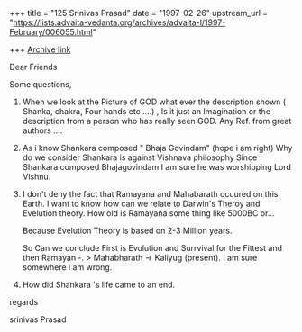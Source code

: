 +++
title = "125 Srinivas Prasad"
date = "1997-02-26"
upstream_url = "https://lists.advaita-vedanta.org/archives/advaita-l/1997-February/006055.html"

+++
[Archive link](https://lists.advaita-vedanta.org/archives/advaita-l/1997-February/006055.html)

 Dear Friends

   Some questions,

 1) When we look at the Picture of  GOD  what ever the description
    shown ( Shanka, chakra, Four hands etc ....) , Is it just an Imagination
    or the description from a person who has really seen  GOD.
    Any Ref. from great authors ....


2) As i know Shankara composed " Bhaja Govindam" (hope i am right)
   Why do we consider Shankara is against Vishnava philosophy
   Since Shankara composed Bhajagovindam I am sure he was worshipping
   Lord Vishnu.

3)  I don't deny the fact that Ramayana and Mahabarath ocuured on this
    Earth. I want to know how can we relate to Darwin's Theroy and
    Evelution theory. How old is Ramayana some thing like 5000BC or...

    Because Evelution  Theory is based on 2-3 Million years.

    So Can we conclude First is Evolution and Surrvival for the Fittest
    and then Ramayan -. > Mahabharath -> Kaliyug (present).
    I am sure somewhere i am wrong.


  4)  How did Shankara 's life came to an end.

   regards

   srinivas Prasad

